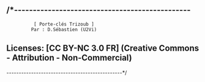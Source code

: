 /*-----------------------------------------------
-------------------------------------------------
              [ Porte-clés Trizoub ]
             Par : D.Sébastien (U2Vi)

Licenses: [CC BY-NC 3.0 FR] 
(Creative Commons - Attribution - Non-Commercial)
-------------------------------------------------
-----------------------------------------------*/
